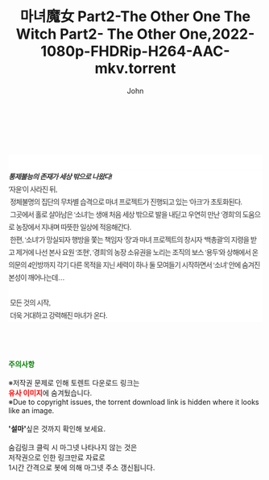 ﻿---
layout: post
title:  "마녀魔女 Part2-The Other One The Witch Part2- The Other One,2022-1080p-FHDRip-H264-AAC-mkv.torrent"
author: John
categories: [ 영화 ]
tags: [  ]
image:  
description: "마녀魔女 Part2-The Other One The Witch Part2- The Other One,2022-1080p-FHDRip-H264-AAC-mkv torrent 정보 공유"
toc: true
toc_sticky: true
---

<br>
<div class="view-img">
<a class="view_image" href="http://torrentmobile62.com/bbs/view_image.php?fn=%2Fdata%2Ffile%2Fmovie%2F3735183265_Ugb8x53a_a16ca88afd43e8df3b0d929e0087957c6013d504.jpg" target="_blank"><img alt="" class="img-tag" content="http://torrentmobile62.com/data/file/movie/3735183265_Ugb8x53a_a16ca88afd43e8df3b0d929e0087957c6013d504.jpg" itemprop="image" src="http://torrentmobile62.com/data/file/movie/3735183265_Ugb8x53a_a16ca88afd43e8df3b0d929e0087957c6013d504.jpg"/></a></div><div class="view-content" itemprop="description">
<p><br/></p><div class="title_area" style="margin:0px 0px 9px;padding:0px;list-style:none;font-family:'나눔고딕', NanumGothic, '돋움', Dotum, Helvetica, 'AppleSDGothicNeo-Medium', AppleGothic, sans-serif;height:30px;float:none;background-color:rgb(255,255,255);"><h4 class="h_story" style="margin:5px 10px 0px 0px;padding:0px;list-style:none;font-family:'돋움', sans-serif;height:18px;width:49px;background:url(&quot;https://ssl.pstatic.net/static/movie/2020/10/h_tx_sp5.png&quot;) no-repeat 0px -17px;float:left;"><strong class="blind" style="margin:0px;padding:0px;list-style:none;font-size:0px;font-family:inherit;color:inherit;width:1px;height:1px;line-height:0;">줄거리</strong></h4></div><h5 class="h_tx_story" style="margin:-7px 0px 1px;padding:0px;list-style:none;font-size:14px;font-family:'나눔고딕', NanumGothic, Helvetica, sans-serif;color:rgb(51,51,51);background-image:url(&quot;https://ssl.pstatic.net/static/movie/2014/01/blank.gif&quot;);letter-spacing:-1px;line-height:25px;background-color:rgb(255,255,255);">통제불능의 존재가 세상 밖으로 나왔다!</h5><p class="con_tx" style="margin-top:-1px;margin-bottom:-6px;list-style:none;font-size:14px;font-family:'나눔고딕', NanumGothic, '돋움', Dotum, Helvetica, 'AppleSDGothicNeo-Medium', AppleGothic, sans-serif;color:rgb(51,51,51);background-image:url(&quot;https://ssl.pstatic.net/static/movie/2014/01/blank.gif&quot;);letter-spacing:-1px;line-height:25px;background-color:rgb(255,255,255);">’자윤’이 사라진 뒤,<br style="list-style:none;font-size:12px;font-family:'돋움', sans-serif;color:rgb(0,0,0);"/> 정체불명의 집단의 무차별 습격으로 마녀 프로젝트가 진행되고 있는 ‘아크’가 초토화된다.<br style="list-style:none;font-size:12px;font-family:'돋움', sans-serif;color:rgb(0,0,0);"/> 그곳에서 홀로 살아남은 ‘소녀’는 생애 처음 세상 밖으로 발을 내딛고 우연히 만난 ‘경희’의 도움으로 농장에서 지내며 따뜻한 일상에 적응해간다.<br style="list-style:none;font-size:12px;font-family:'돋움', sans-serif;color:rgb(0,0,0);"/> 한편, ‘소녀’가 망실되자 행방을 쫓는 책임자 ‘장’과 마녀 프로젝트의 창시자 ‘백총괄’의 지령을 받고 제거에 나선 본사 요원 ‘조현’, ‘경희’의 농장 소유권을 노리는 조직의 보스 ‘용두’와 상해에서 온 의문의 4인방까지 각기 다른 목적을 지닌 세력이 하나 둘 모여들기 시작하면서 ‘소녀’ 안에 숨겨진 본성이 깨어나는데…<br style="list-style:none;font-size:12px;font-family:'돋움', sans-serif;color:rgb(0,0,0);"/> <br style="list-style:none;font-size:12px;font-family:'돋움', sans-serif;color:rgb(0,0,0);"/> 모든 것의 시작,<br style="list-style:none;font-size:12px;font-family:'돋움', sans-serif;color:rgb(0,0,0);"/> 더욱 거대하고 강력해진 마녀가 온다.</p> </div>
    
<br><br><br>
<p data-ke-size="size16"><b><span style="color: green;">주의사항</span></b><br /><br />※저작권 문제로 인해 토렌트 다운로드 링크는<br /><b><span style="color: red;">유사 이미지</span></b>에 숨겨뒀습니다.<br />※Due to copyright issues, the torrent download link is hidden where it looks like an image.<br /><br /><b>'설마'</b>싶은 것까지 확인해 보세요.<br /><br />숨김링크 클릭 시 마그넷 나타나지 않는 것은<br />저작권으로 인한 링크만료 자료로<br />1시간 간격으로 봇에 의해 마그넷 주소 갱신됩니다.</p>
